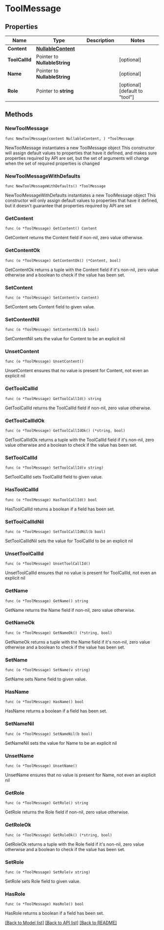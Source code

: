 # ToolMessage

## Properties

Name | Type | Description | Notes
------------ | ------------- | ------------- | -------------
**Content** | [**NullableContent**](Content.md) |  | 
**ToolCallId** | Pointer to **NullableString** |  | [optional] 
**Name** | Pointer to **NullableString** |  | [optional] 
**Role** | Pointer to **string** |  | [optional] [default to "tool"]

## Methods

### NewToolMessage

`func NewToolMessage(content NullableContent, ) *ToolMessage`

NewToolMessage instantiates a new ToolMessage object
This constructor will assign default values to properties that have it defined,
and makes sure properties required by API are set, but the set of arguments
will change when the set of required properties is changed

### NewToolMessageWithDefaults

`func NewToolMessageWithDefaults() *ToolMessage`

NewToolMessageWithDefaults instantiates a new ToolMessage object
This constructor will only assign default values to properties that have it defined,
but it doesn't guarantee that properties required by API are set

### GetContent

`func (o *ToolMessage) GetContent() Content`

GetContent returns the Content field if non-nil, zero value otherwise.

### GetContentOk

`func (o *ToolMessage) GetContentOk() (*Content, bool)`

GetContentOk returns a tuple with the Content field if it's non-nil, zero value otherwise
and a boolean to check if the value has been set.

### SetContent

`func (o *ToolMessage) SetContent(v Content)`

SetContent sets Content field to given value.


### SetContentNil

`func (o *ToolMessage) SetContentNil(b bool)`

 SetContentNil sets the value for Content to be an explicit nil

### UnsetContent
`func (o *ToolMessage) UnsetContent()`

UnsetContent ensures that no value is present for Content, not even an explicit nil
### GetToolCallId

`func (o *ToolMessage) GetToolCallId() string`

GetToolCallId returns the ToolCallId field if non-nil, zero value otherwise.

### GetToolCallIdOk

`func (o *ToolMessage) GetToolCallIdOk() (*string, bool)`

GetToolCallIdOk returns a tuple with the ToolCallId field if it's non-nil, zero value otherwise
and a boolean to check if the value has been set.

### SetToolCallId

`func (o *ToolMessage) SetToolCallId(v string)`

SetToolCallId sets ToolCallId field to given value.

### HasToolCallId

`func (o *ToolMessage) HasToolCallId() bool`

HasToolCallId returns a boolean if a field has been set.

### SetToolCallIdNil

`func (o *ToolMessage) SetToolCallIdNil(b bool)`

 SetToolCallIdNil sets the value for ToolCallId to be an explicit nil

### UnsetToolCallId
`func (o *ToolMessage) UnsetToolCallId()`

UnsetToolCallId ensures that no value is present for ToolCallId, not even an explicit nil
### GetName

`func (o *ToolMessage) GetName() string`

GetName returns the Name field if non-nil, zero value otherwise.

### GetNameOk

`func (o *ToolMessage) GetNameOk() (*string, bool)`

GetNameOk returns a tuple with the Name field if it's non-nil, zero value otherwise
and a boolean to check if the value has been set.

### SetName

`func (o *ToolMessage) SetName(v string)`

SetName sets Name field to given value.

### HasName

`func (o *ToolMessage) HasName() bool`

HasName returns a boolean if a field has been set.

### SetNameNil

`func (o *ToolMessage) SetNameNil(b bool)`

 SetNameNil sets the value for Name to be an explicit nil

### UnsetName
`func (o *ToolMessage) UnsetName()`

UnsetName ensures that no value is present for Name, not even an explicit nil
### GetRole

`func (o *ToolMessage) GetRole() string`

GetRole returns the Role field if non-nil, zero value otherwise.

### GetRoleOk

`func (o *ToolMessage) GetRoleOk() (*string, bool)`

GetRoleOk returns a tuple with the Role field if it's non-nil, zero value otherwise
and a boolean to check if the value has been set.

### SetRole

`func (o *ToolMessage) SetRole(v string)`

SetRole sets Role field to given value.

### HasRole

`func (o *ToolMessage) HasRole() bool`

HasRole returns a boolean if a field has been set.


[[Back to Model list]](../README.md#documentation-for-models) [[Back to API list]](../README.md#documentation-for-api-endpoints) [[Back to README]](../README.md)


